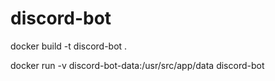 # discord-bot

docker build -t discord-bot .

docker run -v discord-bot-data:/usr/src/app/data discord-bot
